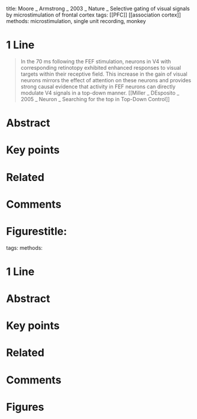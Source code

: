 title: Moore _ Armstrong _ 2003 _ Nature _ Selective gating of visual signals by microstimulation of frontal cortex
tags: [[PFC]] [[association cortex]]
methods: microstimulation, single unit recording, monkey

# 1 Line
>In the 70 ms following the FEF stimulation, neurons in V4 with corresponding retinotopy exhibited enhanced responses to visual targets within their receptive field. This increase in the gain of visual neurons mirrors the effect of attention on these neurons and provides strong causal evidence that activity in FEF neurons can directly modulate V4 signals in a top-down manner.
> [[Miller _ DEsposito _ 2005 _ Neuron _ Searching for the top in Top-Down Control]]

# Abstract


# Key points


# Related


# Comments

# Figurestitle:
tags:
methods:

# 1 Line


# Abstract


# Key points


# Related


# Comments

# Figures